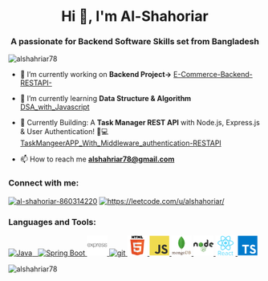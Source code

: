 <h1 align="center">Hi 👋, I'm Al-Shahoriar</h1>
<h3 align="center">A passionate for Backend Software Skills set from Bangladesh</h3>

<p align="left"> <img src="https://komarev.com/ghpvc/?username=alshahriar78&label=Profile%20views&color=0e75b6&style=flat" alt="alshahriar78" /> </p>

- 🔭 I’m currently working on **Backend Project->** [E-Commerce-Backend-RESTAPI-](https://github.com/Alshahriar78/E-Commerce-Backend-RESTAPI-)


- 🌱 I’m currently learning **Data Structure & Algorithm** [DSA_with_Javascript
](https://github.com/Alshahriar78/DSA_with_Javascript)

- 🚀 Currently Building: A **Task Manager REST API** with Node.js, Express.js & User Authentication! 🔐💻 [TaskMangeerAPP_With_Middleware_authentication-RESTAPI
](https://github.com/Alshahriar78/TaskMangeerAPP_With_Middleware_authentication-RESTAPI-)

- 📫 How to reach me **alshahriar78@gmail.com**

<h3 align="left">Connect with me:</h3>
<p align="left">
<a href="https://linkedin.com/in/al-shahoriar-860314220" target="blank"><img align="center" src="https://raw.githubusercontent.com/rahuldkjain/github-profile-readme-generator/master/src/images/icons/Social/linked-in-alt.svg" alt="al-shahoriar-860314220" height="30" width="40" /></a>
<a href="https://leetcode.com/u/AlShahoriar/" target="blank"><img align="center" src="https://raw.githubusercontent.com/rahuldkjain/github-profile-readme-generator/master/src/images/icons/Social/leet-code.svg" alt="https://leetcode.com/u/alshahoriar/" height="30" width="40" /></a>
</p>

<h3 align="left">Languages and Tools:</h3>
<p align="left"> <a href="https://www.java.com/en/" target="_blank" rel="noreferrer"> <img src="https://cdn.jsdelivr.net/gh/devicons/devicon/icons/java/java-original.svg" alt="Java" width="40" height="40"/>
  &nbsp;
  <img src="https://cdn.jsdelivr.net/gh/devicons/devicon/icons/spring/spring-original.svg" alt="Spring Boot" width="40" height="40"/>
   <a href="https://expressjs.com" target="_blank" rel="noreferrer"> <img src="https://raw.githubusercontent.com/devicons/devicon/master/icons/express/express-original-wordmark.svg" alt="express" width="40" height="40"/> </a> <a href="https://www.figma.com/" target="_blank" rel="noreferrer">  <a href="https://git-scm.com/" target="_blank" rel="noreferrer"> <img src="https://www.vectorlogo.zone/logos/git-scm/git-scm-icon.svg" alt="git" width="40" height="40"/> </a> <a href="https://www.w3.org/html/" target="_blank" rel="noreferrer"> <img src="https://raw.githubusercontent.com/devicons/devicon/master/icons/html5/html5-original-wordmark.svg" alt="html5" width="40" height="40"/> </a> <a href="https://developer.mozilla.org/en-US/docs/Web/JavaScript" target="_blank" rel="noreferrer"> <img src="https://raw.githubusercontent.com/devicons/devicon/master/icons/javascript/javascript-original.svg" alt="javascript" width="40" height="40"/> </a> <a href="https://www.mongodb.com/" target="_blank" rel="noreferrer"> <img src="https://raw.githubusercontent.com/devicons/devicon/master/icons/mongodb/mongodb-original-wordmark.svg" alt="mongodb" width="40" height="40"/> </a> <a href="https://nodejs.org" target="_blank" rel="noreferrer"> <img src="https://raw.githubusercontent.com/devicons/devicon/master/icons/nodejs/nodejs-original-wordmark.svg" alt="nodejs" width="40" height="40"/> </a> <a href="https://reactjs.org/" target="_blank" rel="noreferrer"> <img src="https://raw.githubusercontent.com/devicons/devicon/master/icons/react/react-original-wordmark.svg" alt="react" width="40" height="40"/> </a> <a href="https://www.typescriptlang.org/" target="_blank" rel="noreferrer"> <img src="https://raw.githubusercontent.com/devicons/devicon/master/icons/typescript/typescript-original.svg" alt="typescript" width="40" height="40"/> </a> </p>

<p><img align="center" src="https://github-readme-stats.vercel.app/api/top-langs?username=alshahriar78&show_icons=true&locale=en&layout=compact" alt="alshahriar78" /></p>
